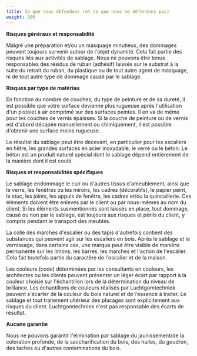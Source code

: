 ```yaml
---
title: Ce que nous défendons (et ce que nous ne défendons pas)
weight: 300
---
```

**Risques généraux et responsabilité**

Malgré une préparation et/ou un masquage minutieux, des dommages peuvent toujours survenir autour de l'objet dynamité. Cela fait partie des risques liés aux activités de sablage. Nous ne pouvons être tenus responsables des résidus de ruban (adhésif) laissés sur le substrat à la suite du retrait du ruban, du plastique ou de tout autre agent de masquage, ni de tout autre type de dommage causé par le sablage.

**Risques par type de matériau**

En fonction du nombre de couches, du type de peinture et de sa dureté, il est possible que votre surface devienne plus rugueuse après l'utilisation d'un pistolet à air comprimé sur des surfaces peintes. Il en va de même pour les couches de vernis épaisses. Si la couche de peinture ou de vernis est d'abord décapée manuellement ou chimiquement, il est possible d'obtenir une surface moins rugueuse.

Le résultat du sablage peut être décevant, en particulier pour les escaliers en hêtre, les grandes surfaces en acier inoxydable, le verre ou le béton. Le béton est un produit naturel spécial dont le sablage dépend entièrement de la manière dont il est coulé.

**Risques et responsabilités spécifiques**

Le sablage endommage le cuir ou d'autres tissus d'ameublement, ainsi que le verre, les fenêtres ou les miroirs, les cadres (décoratifs), le papier peint, le stuc, les joints, les appuis de fenêtre, les cadres et/ou la quincaillerie. Ces éléments doivent être enlevés par le client ou par nous-mêmes au nom du client. Si les éléments susmentionnés sont laissés en place, tout dommage, causé ou non par le sablage, est toujours aux risques et périls du client, y compris pendant le transport des meubles.

La colle des marches d'escalier ou des tapis d'autrefois contient des substances qui peuvent agir sur les escaliers en bois. Après le sablage et le vernissage, dans certains cas, une marque peut être visible de manière permanente sur les limons, les barres, les marches et l'action de l'escalier. Cela fait toutefois partie du caractère de l'escalier et de la maison.

Les couleurs (code) déterminées par les consultants en couleurs, les architectes ou les clients peuvent présenter un léger écart par rapport à la couleur choisie sur l'échantillon lors de la détermination du niveau de brillance. Les échantillons de couleurs réalisés par Luchtgomtechniek peuvent s'écarter de la couleur du bois naturel et de l'essence à traiter. Le sablage et tout traitement ultérieur des placages sont explicitement aux risques du client. Luchtgomtechniek n'est pas responsable des écarts de résultat.

**Aucune garantie**

Nous ne pouvons garantir l'élimination par sablage du jaunissement/de la coloration profonde, de la saccharification du bois, des huiles, du goudron, des taches ou d'autres contaminations du bois.
